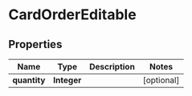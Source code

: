 

# CardOrderEditable


## Properties

Name | Type | Description | Notes
------------ | ------------- | ------------- | -------------
**quantity** | **Integer** |  |  [optional]




